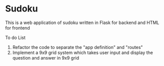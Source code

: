 # Sudoku
This is a web application of sudoku written in Flask for backend and HTML for frontend

To do List
1. Refactor the code to separate the "app definition" and "routes"
2. Implement a 9x9 grid system which takes user input and display the question and answer in 9x9 grid